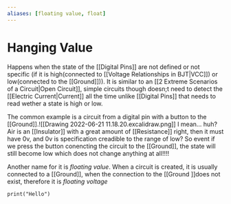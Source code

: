```yaml
---
aliases: [floating value, float]
---
```

# Hanging Value
Happens when the state of the [[Digital Pins]] are not defined or not specific (if it is high(connected to [[Voltage Relationships in BJT|VCC]]) or low(connected to the [[Ground]])). It is similar to an [[2 Extreme Scenarios of a Circuit|Open Circuit]], simple circuits though doesn;t need to detect the [[Electric Current|Current]] all the time unlike [[Digital Pins]] that needs to read wether a state is high or low. 


The common example is a circuit from a digital pin with a button to the [[Ground]].![[Drawing 2022-06-21 11.18.20.excalidraw.png]]
I mean... huh? Air is an [[Insulator]] with a great amount of [[Resistance]] right, then it must have 0v, and 0v is specification creadible to the range of low? So event if we press the button conencting the circuit to the [[Ground]], the state will still become low which does not change anything at all!!!!


Another name for it is *floating value*.  When a circuit is created, it is usually connected to a [[Ground]], when the connection to the  [[Ground ]]does not exist, therefore it is *floating voltage*




```
print("Hello")
```




